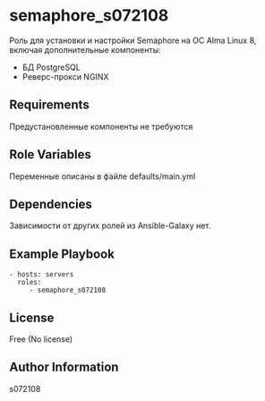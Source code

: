 semaphore_s072108
=========

Роль для установки и настройки Semaphore на ОС Alma Linux 8, включая дополнительные компоненты:
- БД PostgreSQL
- Реверс-прокси NGINX

Requirements
------------

Предустановленные компоненты не требуются

Role Variables
--------------

Переменные описаны в файле defaults/main.yml

Dependencies
------------

Зависимости от других ролей из Ansible-Galaxy нет.

Example Playbook
----------------

    - hosts: servers
      roles:
         - semaphore_s072108

License
-------

Free (No license)

Author Information
------------------

s072108
